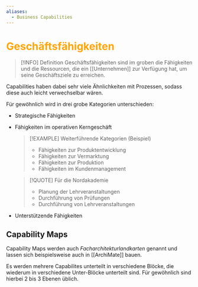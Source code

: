 ```yaml
---
aliases:
  - Business Capabilities
---
```

# <font color = "orange">Geschäftsfähigkeiten</font>
>[!INFO] Definition
>Geschäftsfähigkeiten sind im groben die Fähigkeiten und die Ressourcen, die ein [[Unternehmen]] zur Verfügung hat, um seine Geschäftsziele zu erreichen.

Capabilities haben dabei sehr viele Ähnlichkeiten mit Prozessen, sodass diese auch leicht verwechselbar wären.

Für gewöhnlich wird in drei grobe Kategorien unterschieden:
- Strategische Fähigkeiten
- Fähigkeiten im operativen Kerngeschäft
	>[!EXAMPLE] Weiterführende Kategorien (Beispiel)
	>- Fähigkeiten zur Produktentwicklung
	>- Fähigkeiten zur Vermarktung
	>- Fähigkeiten zur Produktion
	>- Fähigkeiten im Kundenmanagement
	
	>[!QUOTE] Für die Nordakademie
	>- Planung der Lehrveranstaltungen
	>- Durchführung von Prüfungen
	>- Durchführung von Lehrveranstaltungen
- Unterstützende Fähigkeiten
## Capability Maps
Capability Maps werden auch *Facharchitekturlandkarten* genannt und lassen sich beispielsweise auch in [[ArchiMate]] bauen. 

Es werden mehrere Capabilites unterteilt in verschiedene Blöcke, die wiederum in verschiedene Unter-Blöcke unterteilt sind. Für gewöhnlich sind hierbei 2 bis 3 Ebenen üblich.